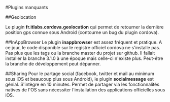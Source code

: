 #Plugins manquants

##Geolocation

Le plugin **fr.itlabs.cordova.geolocation** qui permet de retourner la dernière position gps connue sous Android (contourne un bug du plugin cordova).

##InAppBrowser
Le plugin **inappbrowser** est assez fréquent et pratique. A ce jour, le code disponible sur le registre officiel cordova ne s'installe pas. Pas plus que les tags ou la branche master du projet sur github. Il fallait installer la branche 3.1.0 à une époque mais celle-ci n'existe plus. Peut-être la branche de développement peut dépanner.

##Sharing
Pour le partage social (facebook, twitter et mail au minimum sous iOS et beaucoup plus sous Android), le plugin **socialmessage** est génial. S'intègre en 10 minutes. Permet de partager via les fonctionnalités natives de l'OS sans nécessiter l'installation des applications officielles sous iOS.